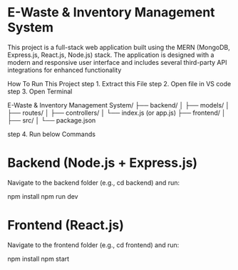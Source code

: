 # E-Waste & Inventory Management System
This project is a full-stack web application built using the MERN (MongoDB, Express.js, React.js, Node.js) stack. 
The application is designed with a modern and responsive user interface and includes several third-party API integrations for enhanced functionality

How To Run This Project
step 1. Extract this File
step 2. Open file in VS code
step 3. Open Terminal 

E-Waste & Inventory Management System/
├── backend/
│   ├── models/
│   ├── routes/
│   ├── controllers/
│   └── index.js (or app.js)
├── frontend/
│   ├── src/
│   └── package.json

step 4. Run below Commands 

# Backend (Node.js + Express.js)
Navigate to the backend folder (e.g., cd backend) and run:

npm install
npm run dev

# Frontend (React.js)
Navigate to the frontend folder (e.g., cd frontend) and run:

npm install
npm start
